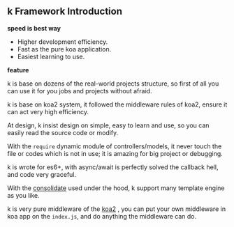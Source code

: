 ## k Framework Introduction

**speed is best way**

- Higher development efficiency.
- Fast as the pure koa application.
- Easiest learning to use.

**feature**

k is base on dozens of the real-world projects structure, so first of all you can use it for you jobs and projects without afraid.
		
k is base on koa2 system, it followed the middleware rules of koa2, ensure it can act very high efficiency.

At design, k insist design on simple, easy to learn and use, so you can easily read the source code or modify.
		
With the ```require``` dynamic module of controllers/models, it never touch the file or codes which is not in use; it is amazing for big project or debugging.
		
k is wrote for es6+, with async/await is perfectly solved the callback hell, and code very graceful.

With the [consolidate](https://github.com/tj/consolidate.js) used under the hood, k support many template engine as you like.

k is very pure middleware of the [koa2](http://koajs.com/) , you can put your own middleware in koa app on the ```index.js```, and do anything the middleware can do.
